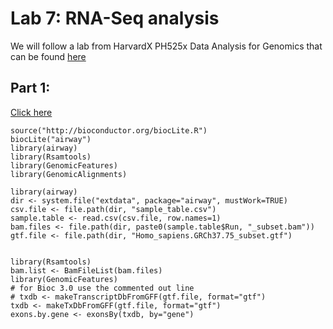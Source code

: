 # Lab 7: RNA-Seq analysis

We will follow a lab from HarvardX PH525x Data Analysis for Genomics that can be found  [here](https://github.com/genomicsclass/labs/blob/master/course5/rnaseq_gene_level.Rmd)

## Part 1: 

[Click here](link)


```{r}
source("http://bioconductor.org/biocLite.R")
biocLite("airway")
library(airway)
library(Rsamtools)
library(GenomicFeatures)
library(GenomicAlignments)
```

```{r}
library(airway)
dir <- system.file("extdata", package="airway", mustWork=TRUE)
csv.file <- file.path(dir, "sample_table.csv")
sample.table <- read.csv(csv.file, row.names=1)
bam.files <- file.path(dir, paste0(sample.table$Run, "_subset.bam"))
gtf.file <- file.path(dir, "Homo_sapiens.GRCh37.75_subset.gtf")
```

```{r}
```


```{r}
library(Rsamtools)
bam.list <- BamFileList(bam.files)
library(GenomicFeatures)
# for Bioc 3.0 use the commented out line
# txdb <- makeTranscriptDbFromGFF(gtf.file, format="gtf")
txdb <- makeTxDbFromGFF(gtf.file, format="gtf")
exons.by.gene <- exonsBy(txdb, by="gene")
```





